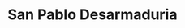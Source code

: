 ---
title: "San Pablo Desarmaduria"
url: /santiago/san-pablo-desarmaduria/
shop: reparación de automóviles
---